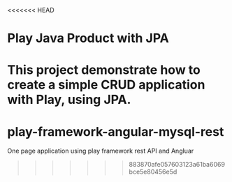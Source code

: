 <<<<<<< HEAD
# Play Java Product with JPA

This project demonstrate how to create a simple CRUD application with Play, using JPA.
=======
# play-framework-angular-mysql-rest
One page application using play framework rest API and  Angluar
>>>>>>> 883870afe057603123a61ba6069bce5e80456e5d
